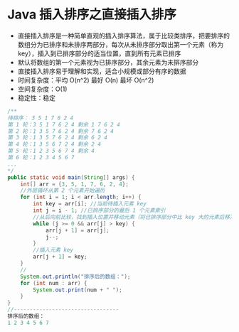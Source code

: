 # Java 插入排序之直接插入排序
- 直接插入排序是一种简单直观的插入排序算法，属于比较类排序，把要排序的数组分为已排序和未排序两部分，每次从未排序部分取出第一个元素（称为 key），插入到已排序部分的适当位置，直到所有元素已排序
- 默认将数组的第一个元素视为已排序部分，其余元素为未排序部分
- 直接插入排序易于理解和实现，适合小规模或部分有序的数据
- 时间复杂度：平均 O(n^2) 最好 O(n) 最坏 O(n^2)
- 空间复杂度：O(1)
- 稳定性：稳定

```java
/**
待排序： 3 5 1 7 6 2 4
第 1 轮：3 5 1 7 6 2 4 剩余 1 7 6 2 4
第 2 轮：1 3 5 7 6 2 4 剩余 7 6 2 4
第 3 轮：1 3 5 7 6 2 4 剩余 6 2 4
第 4 轮：1 3 5 6 7 2 4 剩余 2 4
第 5 轮：1 2 3 5 6 7 4 剩余 4
第 6 轮：1 2 3 4 5 6 7
...
*/
public static void main(String[] args) {
    int[] arr = {3, 5, 1, 7, 6, 2, 4};
    //外层循环从第 2 个元素开始遍历
    for (int i = 1; i < arr.length; i++) {
        int key = arr[i]; //当前待插入元素 key
        int j = i - 1; //已排序部分的最后 1 个元素索引
        //从后向前比较，找到插入位置并移动元素（将已排序部分中比 key 大的元素后移）
        while (j >= 0 && arr[j] > key) {
            arr[j + 1] = arr[j];
            j--;
        }
        //插入元素 key
        arr[j + 1] = key; 
    }
    //
    System.out.println("排序后的数组：");
    for (int num : arr) {
        System.out.print(num + " ");
    }
}
//---------------------------------
排序后的数组：
1 2 3 4 5 6 7 
```